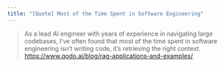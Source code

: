 ```yaml
---
title: "[Quote] Most of the Time Spent in Software Engineering"
---
```


> As a lead AI engineer with years of experience in navigating large codebases, I’ve often found that most of the time spent in software engineering isn’t writing code, it’s retrieving the right context.
> <https://www.qodo.ai/blog/rag-applications-and-examples/>

